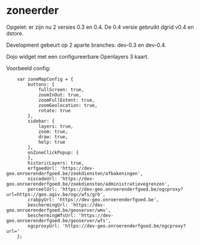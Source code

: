 zoneerder
===========

Opgelet: er zijn nu 2 versies 0.3 en 0.4. De 0.4 versie gebruikt dgrid v0.4 en dstore.

Development gebeurt op 2 aparte branches: dev-0.3 en dev-0.4.

Dojo widget met een configureerbare Openlayers 3 kaart.

Voorbeeld config:

```
    var zoneMapConfig = {
        buttons: {
            fullScreen: true,
            zoomInOut: true,
            zoomFullExtent: true,
            zoomGeolocation: true,
            rotate: true
        },
        sidebar: {
            layers: true,
            zoom: true,
            draw: true,
            help: true
        },
        onZoneClickPopup: {
        },
        historicLayers: true,
        erfgoedUrl: 'https://dev-geo.onroerenderfgoed.be/zoekdiensten/afbakeningen',
        niscodeUrl: 'https://dev-geo.onroerenderfgoed.be/zoekdiensten/administratievegrenzen',
        perceelUrl: 'https://dev-geo.onroerenderfgoed.be/ogcproxy?url=https://geo.agiv.be/ogc/wfs/grb',
        crabpyUrl: 'https://dev-geo.onroerenderfgoed.be',
        beschermingUrl: 'https://dev-geo.onroerenderfgoed.be/geoserver/wms',
        beschermingWfsUrl: 'https://dev-geo.onroerenderfgoed.be/geoserver/wfs',
        ogcproxyUrl: 'https://dev-geo.onroerenderfgoed.be/ogcproxy?url='
    };
```
